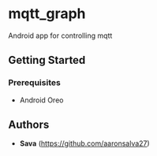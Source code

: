 # mqtt_graph
Android app for controlling mqtt 

## Getting Started

### Prerequisites
* Android Oreo


## Authors

* **Sava** (https://github.com/aaronsalva27)


